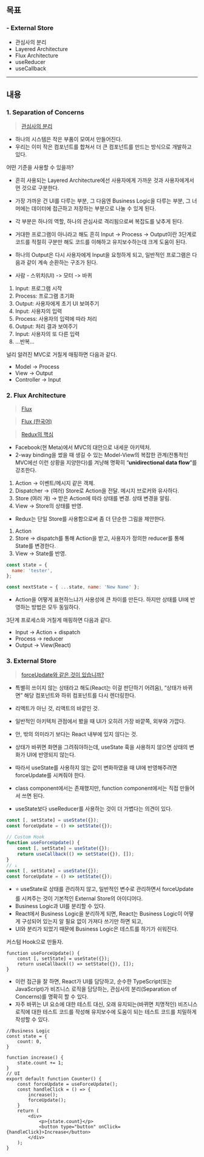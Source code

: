 ## 목표
### - External Store

- 관심사의 분리
- Layered Architecture
- Flux Architecture
- useReducer
- useCallback

---

## 내용
### 1. Separation of Concerns

> [관심사의 분리](https://ko.wikipedia.org/wiki/관심사_분리)
>

- 하나의 시스템은 작은 부품이 모여서 만들어진다. 
- 우리는 이미 작은 컴포넌트를 합쳐서 더 큰 컴포넌트를 만드는 방식으로 개발하고 있다.

어떤 기준을 사용할 수 있을까? 
- 흔히 사용되는 Layered Architecture에선 사용자에게 가까운 것과 사용자에게서 먼 것으로 구분한다. 
- 가장 가까운 건 UI를 다루는 부분, 그 다음엔 Business Logic을 다루는 부분, 그 너머에는 데이터에 접근하고 저장하는 부분으로 나눌 수 있게 된다. 
- 각 부분은 하나의 역할, 하나의 관심사로 격리됨으로써 복잡도를 낮추게 된다.

- 거대한 프로그램이 아니라고 해도 흔히 Input → Process → Output이란 3단계로 코드를 적절히 구분만 해도 코드를 이해하고 유지보수하는데 크게 도움이 된다.
- 하나의 Output은 다시 사용자에게 Input을 요청하게 되고, 일반적인 프로그램은 다음과 같이 계속 순환하는 구조가 된다.

- 사람 - 스위치(UI) -> 모터 -> 바퀴

1. Input: 프로그램 시작
2. Process: 프로그램 초기화
3. Output: 사용자에게 초기 UI 보여주기
4. Input: 사용자의 입력
5. Process: 사용자의 입력에 따라 처리
6. Output: 처리 결과 보여주기
7. Input: 사용자의 또 다른 입력
8. …반복…

널리 알려진 MVC로 거칠게 매핑하면 다음과 같다.

- Model → Process
- View → Output
- Controller → Input

### 2. Flux Architecture

> [Flux](https://facebook.github.io/flux/docs/in-depth-overview/)
>

> [Flux (한국어)](https://haruair.github.io/flux/docs/overview.html)
>

> [Redux의 핵심](https://ko.redux.js.org/tutorials/essentials/part-1-overview-concepts)
>

- Facebook(현 Meta)에서 MVC의 대안으로 내세운 아키텍처. 
- 2-way binding을 썼을 때 생길 수 있는 Model-View의 복잡한 관계(전통적인 MVC에선 이런 상황을 지양한다)를 겨냥해 명확히 “**unidirectional data flow**”를 강조한다.

1. Action → 이벤트/메시지 같은 객체.
2. Dispatcher → (여러) Store로 Action을 전달. 메시지 브로커와 유사하다.
3. Store (여러 개) → 받은 Action에 따라 상태를 변경. 상태 변경을 알림.
4. View → Store의 상태를 반영.

- Redux는 단일 Store를 사용함으로써 좀 더 단순한 그림을 제안한다.

1. Action
2. Store → dispatch를 통해 Action을 받고, 사용자가 정의한 reducer를 통해 State를 변경한다.
3. View → State를 반영.

```js
const state = {
  name: 'tester',
};

const nextState = { ...state, name: 'New Name' };
```

- Action을 어떻게 표현하느냐가 사용성에 큰 차이를 만든다. 하지만 상태를 UI에 반영하는 방법은 모두 동일하다.

3단계 프로세스와 거칠게 매핑하면 다음과 같다.

- Input → Action + dispatch
- Process → reducer
- Output → View(React)

### 3. External Store

> [forceUpdate와 같은 것이 있습니까?](https://ko.reactjs.org/docs/hooks-faq.html#is-there-something-like-forceupdate)
>

- 특별히 쓰이지 않는 상태라고 해도(React는 이걸 판단하기 어려움), “상태가 바뀌면” 해당 컴포넌트와 하위 컴포넌트를 다시 렌더링한다.
- 리액트가 아닌 것, 리액트의 바깥인 것.  
- 일반적인 아키텍처 관점에서 봤을 때 UI가 오히려 가장 바깥쪽, 외부와 가깝다.
- 안, 밖의 의미라기 보다는 React 내부에 있지 않다는 것.

- 상태가 바뀌면 화면을 그려줘야하는데, useState 훅을 사용하지 않으면 상태의 변화가 UI에 반영되지 않는다.
- 따라서 useState를 사용하지 않는 값이 변화하였을 때 UI에 반영해주려면 forceUpdate를 시켜줘야 한다.  
- class component에서는 존재했지만, function component에서는 직접 만들어서 쓰면 된다.  
- useState보다 useReducer를 사용하는 것이 더 가볍다는 의견이 있다.


```ts
const [, setState] = useState({});
const forceUpdate = () => setState({});

// Custom Hook
function useForceUpdate() {
    const [, setState] = useState({});
    return useCallback(() => setState({}), []);
}
// ↓
const [, setState] = useState({});
const forceUpdate = () => setState({});
```

- ⭐ useState로 상태를 관리하지 않고, 일반적인 변수로 관리하면서 forceUpdate를 시켜주는 것이 기본적인 External Store의 아이디어다.
- Business Logic과 UI를 분리할 수 있다.
- React에서 Business Logic을 분리하게 되면, React는 Business Logic이 어떻게 구성되어 있는지 알 필요 없이 가져다 쓰기만 하면 되고,  
- UI와 분리가 되었기 때문에 Business Logic은 테스트를 하기가 쉬워진다.

커스텀 Hook으로 만들자.

```tsx
function useForceUpdate() {
	const [, setState] = useState({});
	return useCallback(() => setState({}), []);
}
```

- 이런 접근을 잘 하면, React가 UI를 담당하고, 순수한 TypeScript(또는 JavaScript)가 비즈니스 로직을 담당하는, 관심사의 분리(Separation of Concerns)를 명확히 할 수 있다.
- 자주 바뀌는 UI 요소에 대한 테스트 대신, 오래 유지되는(바뀌면 치명적인) 비즈니스 로직에 대한 테스트 코드를 작성해 유지보수에 도움이 되는 테스트 코드를 치밀하게 작성할 수 있다.

```tsx
//Business Logic
const state = {
    count: 0,
}

function increase() {
    state.count += 1;
}
// UI
export default function Counter() {
    const forceUpdate = useForceUpdate();
    const handleClick = () => {
        increase();
        forceUpdate();
    }
    return (
        <div>
            <p>{state.count}</p>
            <button type="button" onClick={handleClick}>Increase</button>
        </div>
    );
}
```
